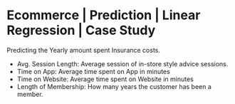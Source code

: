 # Ecommerce | Prediction | Linear Regression | Case Study
 Predicting the Yearly amount spent Insurance costs. 
* Avg. Session Length: Average session of in-store style advice sessions.
* Time on App: Average time spent on App in minutes
* Time on Website: Average time spent on Website in minutes
* Length of Membership: How many years the customer has been a member.
